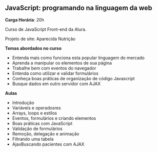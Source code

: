 ## JavaScript: programando na linguagem da web
**Carga Horária**: 20h

Curso de JavaScript Front-end da Alura.

Projeto de site: Aparecida Nutrição

**Temas abordados no curso**

* Entenda mais como funciona esta popular linguagem do mercado
* Aprenda a manipular os elementos de sua página
* Trabalhe bem com eventos do navegador
* Entenda como utilizar e validar formulários
* Conheça boas práticas de organização de código Javascript
* Busque dados em outro servidor com AJAX

**Aulas**

* Introdução 
* Variáveis e operadosres
* Arrays, loops e estilos
* Eventos, formulários e criando elementos
* Boas práticas com JavaScript
* Validação de formulários
* Remoção, delegação e animação
* Filtrando uma tabela
* AjaxBuscando pacientes com AJAX
